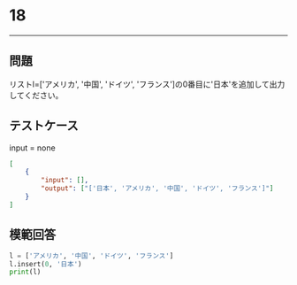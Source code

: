 # 18

---
## 問題

リストl=['アメリカ', '中国', 'ドイツ', 'フランス']の0番目に'日本'を追加して出力してください。

## テストケース
input = none
```json
[
	{
		"input": [],
		"output": ["['日本', 'アメリカ', '中国', 'ドイツ', 'フランス']"]
  	}
]
```

## 模範回答
```python
l = ['アメリカ', '中国', 'ドイツ', 'フランス']
l.insert(0, '日本')
print(l)
```